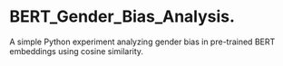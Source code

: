 # BERT_Gender_Bias_Analysis.
A simple Python experiment analyzing gender bias in pre-trained BERT embeddings using cosine similarity.
